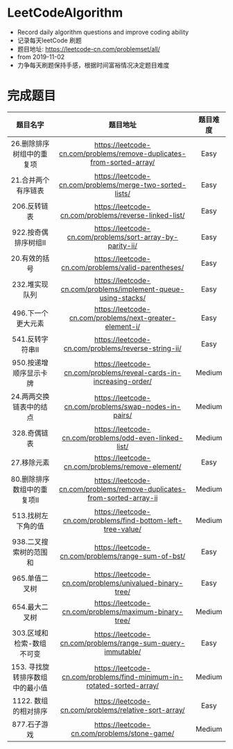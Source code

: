 # LeetCodeAlgorithm
- Record daily algorithm questions and improve coding ability
- 记录每天leetCode 刷题
- 题目地址: https://leetcode-cn.com/problemset/all/
- from 2019-11-02
- 力争每天刷题保持手感，根据时间富裕情况决定题目难度

# 完成题目
| 题目名字 | 题目地址 | 题目难度 |
| :----: | :----: | :----: |
| 26.删除排序树组中的重复项 |https://leetcode-cn.com/problems/remove-duplicates-from-sorted-array/ | Easy |
| 21.合并两个有序链表 | https://leetcode-cn.com/problems/merge-two-sorted-lists/ | Easy |
| 206.反转链表 | https://leetcode-cn.com/problems/reverse-linked-list/| Easy |
| 922.按奇偶排序树组II | https://leetcode-cn.com/problems/sort-array-by-parity-ii/ | Easy |
| 20.有效的括号 | https://leetcode-cn.com/problems/valid-parentheses/| Easy |
| 232.堆实现队列 | https://leetcode-cn.com/problems/implement-queue-using-stacks/ | Easy |
| 496.下一个更大元素 | https://leetcode-cn.com/problems/next-greater-element-i/ | Easy |
| 541.反转字符串II | https://leetcode-cn.com/problems/reverse-string-ii/ | Easy | 
| 950.按递增顺序显示卡牌 | https://leetcode-cn.com/problems/reveal-cards-in-increasing-order/ | Medium |
| 24.两两交换链表中的结点 | https://leetcode-cn.com/problems/swap-nodes-in-pairs/ | Medium |
| 328.奇偶链表 | https://leetcode-cn.com/problems/odd-even-linked-list/ | Medium |
| 27.移除元素 | https://leetcode-cn.com/problems/remove-element/ | Easy |
| 80.删除排序数组中的重复项II | https://leetcode-cn.com/problems/remove-duplicates-from-sorted-array-ii | Medium |
| 513.找树左下角的值 | https://leetcode-cn.com/problems/find-bottom-left-tree-value/ | Medium |
| 938.二叉搜索树的范围和 | https://leetcode-cn.com/problems/range-sum-of-bst/ | Easy |
| 965.单值二叉树 | https://leetcode-cn.com/problems/univalued-binary-tree/ | Easy|
| 654.最大二叉树 | https://leetcode-cn.com/problems/maximum-binary-tree/ | Medium|
| 303.区域和检索-数组不可变 | https://leetcode-cn.com/problems/range-sum-query-immutable/ | Easy |
| 153. 寻找旋转排序数组中的最小值 | https://leetcode-cn.com/problems/find-minimum-in-rotated-sorted-array/ | Medium |
| 1122. 数组的相对排序 | https://leetcode-cn.com/problems/relative-sort-array/ | Easy |
| 877.石子游戏 | https://leetcode-cn.com/problems/stone-game/ | Medium |